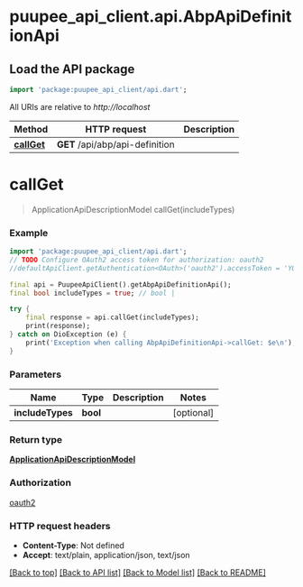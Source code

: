 # puupee_api_client.api.AbpApiDefinitionApi

## Load the API package
```dart
import 'package:puupee_api_client/api.dart';
```

All URIs are relative to *http://localhost*

Method | HTTP request | Description
------------- | ------------- | -------------
[**callGet**](AbpApiDefinitionApi.md#callget) | **GET** /api/abp/api-definition | 


# **callGet**
> ApplicationApiDescriptionModel callGet(includeTypes)



### Example
```dart
import 'package:puupee_api_client/api.dart';
// TODO Configure OAuth2 access token for authorization: oauth2
//defaultApiClient.getAuthentication<OAuth>('oauth2').accessToken = 'YOUR_ACCESS_TOKEN';

final api = PuupeeApiClient().getAbpApiDefinitionApi();
final bool includeTypes = true; // bool | 

try {
    final response = api.callGet(includeTypes);
    print(response);
} catch on DioException (e) {
    print('Exception when calling AbpApiDefinitionApi->callGet: $e\n');
}
```

### Parameters

Name | Type | Description  | Notes
------------- | ------------- | ------------- | -------------
 **includeTypes** | **bool**|  | [optional] 

### Return type

[**ApplicationApiDescriptionModel**](ApplicationApiDescriptionModel.md)

### Authorization

[oauth2](../README.md#oauth2)

### HTTP request headers

 - **Content-Type**: Not defined
 - **Accept**: text/plain, application/json, text/json

[[Back to top]](#) [[Back to API list]](../README.md#documentation-for-api-endpoints) [[Back to Model list]](../README.md#documentation-for-models) [[Back to README]](../README.md)

